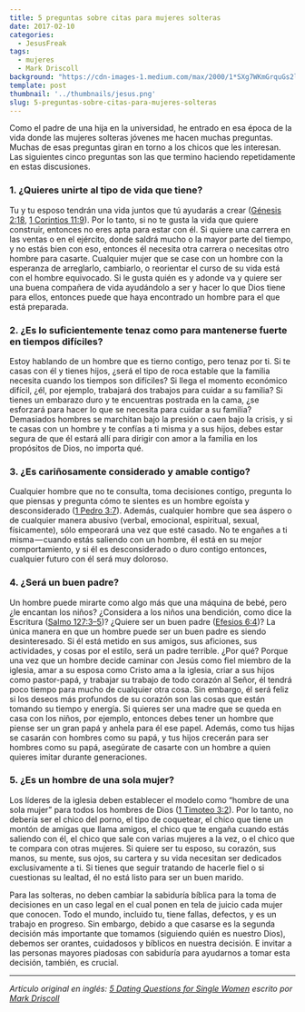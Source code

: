 ```yaml
---
title: 5 preguntas sobre citas para mujeres solteras
date: 2017-02-10
categories:
  - JesusFreak
tags:
  - mujeres
  - Mark Driscoll
background: "https://cdn-images-1.medium.com/max/2000/1*SXg7WKmGrquGs2lWX99bSg.png"
template: post
thumbnail: '../thumbnails/jesus.png'
slug: 5-preguntas-sobre-citas-para-mujeres-solteras
---
```


Como el padre de una hija en la universidad, he entrado en esa época de la vida donde las mujeres solteras jóvenes me hacen muchas preguntas. Muchas de esas preguntas giran en torno a los chicos que les interesan. Las siguientes cinco preguntas son las que termino haciendo repetidamente en estas discusiones.

### 1. ¿Quieres unirte al tipo de vida que tiene?

Tu y tu esposo tendrán una vida juntos que tú ayudarás a crear ([Génesis 2:18](https://www.biblegateway.com/passage/?search=G%C3%A9nesis+2%3A18&version=RVR1960), [1 Corintios 11:9](https://www.biblegateway.com/passage/?search=1+Corintios+11%3A+9&version=RVR1960)). Por lo tanto, si no te gusta la vida que quiere construir, entonces no eres apta para estar con él. Si quiere una carrera en las ventas o en el ejército, donde saldrá mucho o la mayor parte del tiempo, y no estás bien con eso, entonces él necesita otra carrera o necesitas otro hombre para casarte. Cualquier mujer que se case con un hombre con la esperanza de arreglarlo, cambiarlo, o reorientar el curso de su vida está con el hombre equivocado. Si le gusta quién es y adonde va y quiere ser una buena compañera de vida ayudándolo a ser y hacer lo que Dios tiene para ellos, entonces puede que haya encontrado un hombre para el que está preparada.

### 2. ¿Es lo suficientemente tenaz como para mantenerse fuerte en tiempos difíciles?

Estoy hablando de un hombre que es tierno contigo, pero tenaz por ti. Si te casas con él y tienes hijos, ¿será el tipo de roca estable que la familia necesita cuando los tiempos son difíciles? Si llega el momento económico difícil, ¿él, por ejemplo, trabajará dos trabajos para cuidar a su familia? Si tienes un embarazo duro y te encuentras postrada en la cama, ¿se esforzará para hacer lo que se necesita para cuidar a su familia? Demasiados hombres se marchitan bajo la presión o caen bajo la crisis, y si te casas con un hombre y te confías a ti misma y a sus hijos, debes estar segura de que él estará allí para dirigir con amor a la familia en los propósitos de Dios, no importa qué.

### 3. ¿Es cariñosamente considerado y amable contigo?

Cualquier hombre que no te consulta, toma decisiones contigo, pregunta lo que piensas y pregunta cómo te sientes es un hombre egoísta y desconsiderado ([1 Pedro 3:7](https://www.biblegateway.com/passage/?search=1+Pedro+3%3A7&version=RVR1960)). Además, cualquier hombre que sea áspero o de cualquier manera abusivo (verbal, emocional, espiritual, sexual, físicamente), sólo empeorará una vez que esté casado. No te engañes a ti misma — cuando estás saliendo con un hombre, él está en su mejor comportamiento, y si él es desconsiderado o duro contigo entonces, cualquier futuro con él será muy doloroso.

### 4. ¿Será un buen padre?

Un hombre puede mirarte como algo más que una máquina de bebé, pero ¿le encantan los niños? ¿Considera a los niños una bendición, como dice la Escritura ([Salmo 127:3–5](https://www.biblegateway.com/passage/?search=Salmo+127%3A3%E2%80%935&version=RVR1960))? ¿Quiere ser un buen padre ([Efesios 6:4](https://www.biblegateway.com/passage/?search=Efesios+6%3A4&version=RVR1960))? La única manera en que un hombre puede ser un buen padre es siendo desinteresado. Si él está metido en sus amigos, sus aficiones, sus actividades, y cosas por el estilo, será un padre terrible. ¿Por qué? Porque una vez que un hombre decide caminar con Jesús como fiel miembro de la iglesia, amar a su esposa como Cristo ama a la iglesia, criar a sus hijos como pastor-papá, y trabajar su trabajo de todo corazón al Señor, él tendrá poco tiempo para mucho de cualquier otra cosa. Sin embargo, él será feliz si los deseos más profundos de su corazón son las cosas que están tomando su tiempo y energía. Si quieres ser una madre que se queda en casa con los niños, por ejemplo, entonces debes tener un hombre que piense ser un gran papá y anhela para él ese papel. Además, como tus hijas se casarán con hombres como su papá, y tus hijos crecerán para ser hombres como su papá, asegúrate de casarte con un hombre a quien quieres imitar durante generaciones. 

### 5. ¿Es un hombre de una sola mujer?

Los líderes de la iglesia deben establecer el modelo como “hombre de una sola mujer” para todos los hombres de Dios ([1 Timoteo 3:2](https://www.biblegateway.com/passage/?search=1+Timoteo+3%3A2&version=RVR1960)). Por lo tanto, no debería ser el chico del porno, el tipo de coquetear, el chico que tiene un montón de amigas que llama amigos, el chico que te engaña cuando estás saliendo con él, el chico que sale con varias mujeres a la vez, o el chico que te compara con otras mujeres. Si quiere ser tu esposo, su corazón, sus manos, su mente, sus ojos, su cartera y su vida necesitan ser dedicados exclusivamente a ti. Si tienes que seguir tratando de hacerle fiel o si cuestionas su lealtad, él no está listo para ser un buen marido.


Para las solteras, no deben cambiar la sabiduría bíblica para la toma de decisiones en un caso legal en el cual ponen en tela de juicio cada mujer que conocen. Todo el mundo, incluido tu, tiene fallas, defectos, y es un trabajo en progreso. Sin embargo, debido a que casarse es la segunda decisión más importante que tomamos (siguiendo quién es nuestro Dios), debemos ser orantes, cuidadosos y bíblicos en nuestra decisión. E invitar a las personas mayores piadosas con sabiduría para ayudarnos a tomar esta decisión, también, es crucial.

* * *

_Artículo original en inglés: [5 Dating Questions for Single Women](https://markdriscoll.org/5-dating-questions-for-single-women/) escrito por [Mark Driscoll](https://markdriscoll.org/)_
